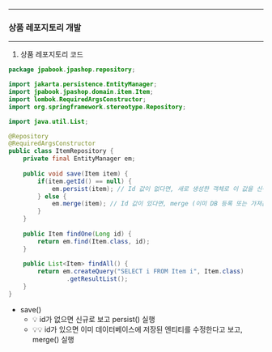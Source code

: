 -----
### 상품 레포지토리 개발
-----
1. 상품 레포지토리 코드
```java
package jpabook.jpashop.repository;

import jakarta.persistence.EntityManager;
import jpabook.jpashop.domain.item.Item;
import lombok.RequiredArgsConstructor;
import org.springframework.stereotype.Repository;

import java.util.List;

@Repository
@RequiredArgsConstructor
public class ItemRepository {
    private final EntityManager em;
    
    public void save(Item item) {
        if(item.getId() == null) {
            em.persist(item); // Id 값이 없다면, 새로 생성한 객체로 이 값을 신규 등록
        } else {
            em.merge(item); // Id 값이 있다면, merge (이미 DB 등록 또는 가져온 값) 
        }
    }
    
    public Item findOne(Long id) {
        return em.find(Item.class, id);
    }
    
    public List<Item> findAll() {
        return em.createQuery("SELECT i FROM Item i", Item.class)
                .getResultList();
    }
}
```
  - save()
    + 💡 id가 없으면 신규로 보고 persist() 실행
    + 💡💡 id가 있으면 이미 데이터베이스에 저장된 엔티티를 수정한다고 보고, merge() 실행
